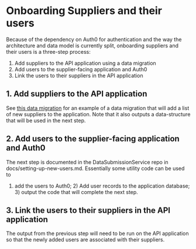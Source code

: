 # Onboarding Suppliers and their users

Because of the dependency on Auth0 for authentication and the way the
architecture and data model is currently split, onboarding suppliers and their
users is a three-step process:

  1. Add suppliers to the API application using a data migration
  2. Add users to the supplier-facing application and Auth0
  3. Link the users to their suppliers in the API application

## 1. Add suppliers to the API application

See [this data migration](dbdata_migrate/20180927100810_seed_agreements_for_october_suppliers.rb)
for an example of a data migration that will add a list of new suppliers to
the application. Note that it also outputs a data-structure that will be used
in the next step.

## 2. Add users to the supplier-facing application and Auth0

The next step is documented in the DataSubmissionService repo in
docs/setting-up-new-users.md. Essentially some utility code can be used to
1) add the users to Auth0; 2) Add user records to the application database; 3)
output the code that will complete the next step.

## 3. Link the users to their suppliers in the API application

The output from the previous step will need to be run on the API application
so that the newly added users are associated with their suppliers.
